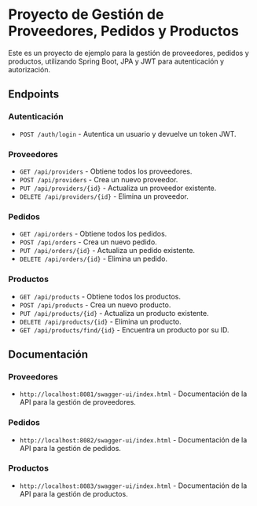 # Proyecto de Gestión de Proveedores, Pedidos y Productos
Este es un proyecto de ejemplo para la gestión de proveedores, pedidos y productos, utilizando Spring Boot, JPA y JWT para autenticación y autorización.

## Endpoints

### Autenticación
- `POST /auth/login` - Autentica un usuario y devuelve un token JWT.

### Proveedores
- `GET /api/providers` - Obtiene todos los proveedores.
- `POST /api/providers` - Crea un nuevo proveedor.
- `PUT /api/providers/{id}` - Actualiza un proveedor existente.
- `DELETE /api/providers/{id}` - Elimina un proveedor.

### Pedidos
- `GET /api/orders` - Obtiene todos los pedidos.
- `POST /api/orders` - Crea un nuevo pedido.
- `PUT /api/orders/{id}` - Actualiza un pedido existente.
- `DELETE /api/orders/{id}` - Elimina un pedido.

### Productos
- `GET /api/products` - Obtiene todos los productos.
- `POST /api/products` - Crea un nuevo producto.
- `PUT /api/products/{id}` - Actualiza un producto existente.
- `DELETE /api/products/{id}` - Elimina un producto.
- `GET /api/products/find/{id}` - Encuentra un producto por su ID.

## Documentación

### Proveedores
- `http://localhost:8081/swagger-ui/index.html` - Documentación de la API para la gestión de proveedores.

### Pedidos
- `http://localhost:8082/swagger-ui/index.html` - Documentación de la API para la gestión de pedidos.

### Productos
- `http://localhost:8083/swagger-ui/index.html` - Documentación de la API para la gestión de productos.


